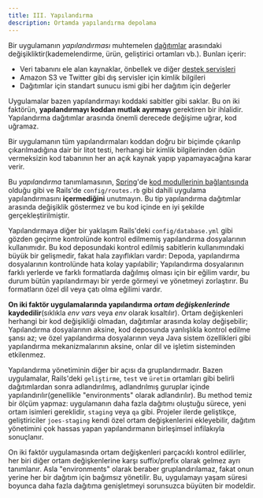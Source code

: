 ```yaml
---
title: III. Yapılandırma
description: Ortamda yapılandırma depolama
---
```

Bir uygulamanın *yapılandırması* muhtemelen [dağıtımlar](./codebase) arasındaki değişikliktir(kademelendirme, ürün, geliştirici ortamları vb.). Bunları içerir:

* Veri tabanını ele alan kaynaklar, önbellek ve diğer [destek servisleri](./backing-services)
* Amazon S3 ve Twitter gibi dış servisler için kimlik bilgileri
* Dağıtımlar için standart sunucu ismi gibi her dağıtım için değerler

Uygulamalar bazen  yapılandırmayı koddaki sabitler gibi saklar. Bu on iki faktörün, **yapılandırmayı koddan mutlak ayırmayı** gerektiren bir ihlalidir. Yapılandırma dağıtımlar arasında önemli derecede değişime uğrar, kod uğramaz.

Bir uygulamanın tüm yapılandırmaları koddan doğru bir biçimde çıkarılıp çıkarılmadığına dair bir litot testi, herhangi bir kimlik bilgilerinden ödün vermeksizin kod tabanının her an açık kaynak yapıp yapamayacağına karar verir.

Bu *yapılandırma* tanımlamasının, [Spring](http://spring.io/)'de [kod modullerinin bağlantısında](http://docs.spring.io/spring/docs/current/spring-framework-reference/html/beans.html) olduğu gibi ve Rails'de `config/routes.rb` gibi dahili uygulama yapılandırmasını **içermediğini** unutmayın. Bu tip yapılandırma dağıtımlar arasında değişiklik göstermez ve bu kod içinde en iyi şekilde gerçekleştirilmiştir.

Yapılandırmaya diğer bir yaklaşım  Rails'deki `config/database.yml` gibi gözden geçirme kontrolünde kontrol edilmemiş yapılandırma dosyalarının kullanımıdır. Bu kod deposundaki kontrol edilmiş sabitlerin kullanımındaki büyük bir gelişmedir, fakat hala zayıflıkları vardır: Depoda, yapılandırma dosyalarının kontrolünde hata kolay yapılabilir; Yapılandırma dosyalarının farklı yerlerde ve farklı formatlarda dağılmış olması için bir eğilim vardır, bu durum bütün yapılandırmayı bir yerde görmeyi ve yönetmeyi zorlaştırır. Bu formatların özel dil veya çatı olma eğilimi vardır.

**On iki faktör uygulamalarında yapılandırma *ortam değişkenlerinde* kaydedilir**(sıklıkla *env vars* veya *env* olarak kısaltılır). Ortam değişkenleri herhangi bir kod değişikliği olmadan, dağıtımlar arasında kolay değişebilir; Yapılandırma dosyalarının aksine, kod deposunda yanlışlıkla kontrol edilme şansı az; ve özel yapılandırma dosyalarının veya Java sistem özellikleri gibi yapılandırma mekanizmalarının aksine, onlar dil ve işletim sisteminden etkilenmez.

Yapılandırma yönetiminin diğer bir açısı da gruplandırmadır. Bazen uygulamalar, Rails'deki `geliştirme`, `test` ve `üretim` ortamları gibi belirli dağıtımlardan sonra adlandırılmış, adlandrılmış guruplar içinde yapılandırılır(genellikle "environments" olarak adlandırılır). Bu method temiz bir ölçüm yapmaz: uygulamanın daha fazla dağıtımı oluştuğu sürece, yeni ortam isimleri gereklidir, `staging` veya `qa` gibi. Projeler ilerde geliştikçe, geliştiriciler `joes-staging` kendi özel ortam değişkenlerini ekleyebilir, dağıtım yönetimini çok hassas yapan yapılandırmanın birleşimsel infilakıyla sonuçlanır.

On iki faktör uygulamasında ortam değişkenleri parçacıklı kontrol edilirler, her biri diğer ortam değişkenlerine karşı suffix/prefix olarak gelmez ayrı tanımlanır. Asla "environments" olarak beraber gruplandırılamaz, fakat onun yerine her bir dağıtım için bağımsız yönetilir. Bu, uygulamayı yaşam süresi boyunca daha fazla dağıtıma genişletmeyi sorunsuzca büyüten bir modeldir.

